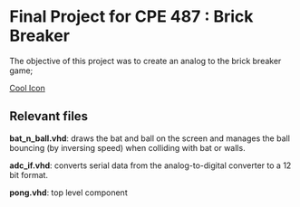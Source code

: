 # Final Project for CPE 487 : Brick Breaker

The objective of this project was to create an analog to the brick breaker game; 

[Cool Icon](https://i.imgur.com/W8SYu7n.png)

## Relevant files

**bat_n_ball.vhd**: draws the bat and ball on the screen and manages the ball bouncing (by inversing speed) when colliding with bat or walls.

**adc_if.vhd**: converts serial data from the analog-to-digital converter to a 12 bit format.

**pong.vhd**: top level component
